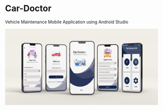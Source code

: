# Car-Doctor
Vehicle Maintenance Mobile Application using Android Studio

![alt text](https://github.com/Dishan98/Car-Doctor/blob/master/mockup.jpg?raw=true)
